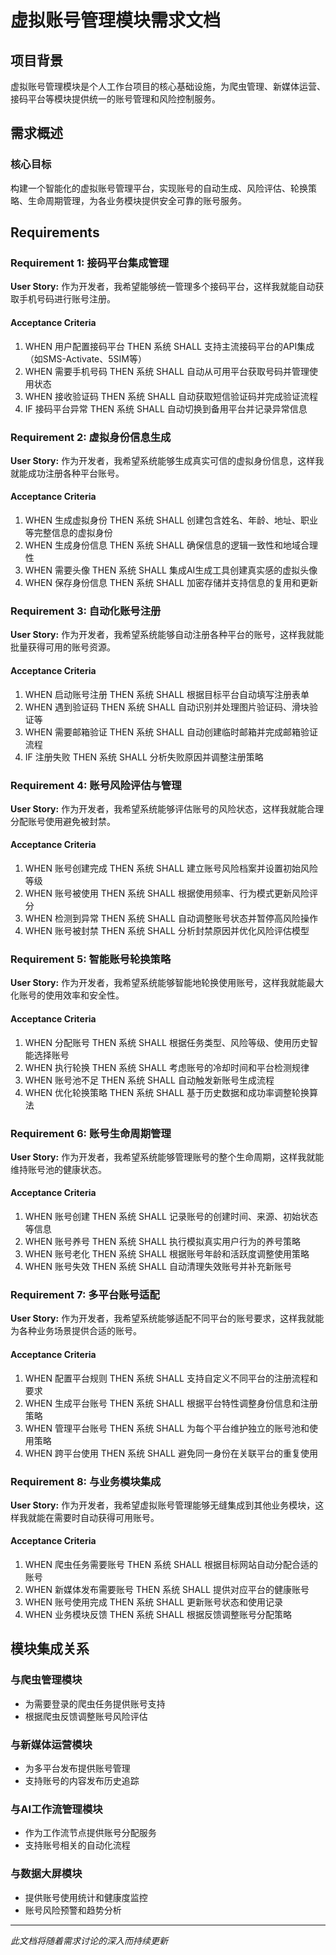 # 虚拟账号管理模块需求文档

## 项目背景

虚拟账号管理模块是个人工作台项目的核心基础设施，为爬虫管理、新媒体运营、接码平台等模块提供统一的账号管理和风险控制服务。

## 需求概述

### 核心目标
构建一个智能化的虚拟账号管理平台，实现账号的自动生成、风险评估、轮换策略、生命周期管理，为各业务模块提供安全可靠的账号服务。

## Requirements

### Requirement 1: 接码平台集成管理

**User Story:** 作为开发者，我希望能够统一管理多个接码平台，这样我就能自动获取手机号码进行账号注册。

#### Acceptance Criteria

1. WHEN 用户配置接码平台 THEN 系统 SHALL 支持主流接码平台的API集成（如SMS-Activate、5SIM等）
2. WHEN 需要手机号码 THEN 系统 SHALL 自动从可用平台获取号码并管理使用状态
3. WHEN 接收验证码 THEN 系统 SHALL 自动获取短信验证码并完成验证流程
4. IF 接码平台异常 THEN 系统 SHALL 自动切换到备用平台并记录异常信息

### Requirement 2: 虚拟身份信息生成

**User Story:** 作为开发者，我希望系统能够生成真实可信的虚拟身份信息，这样我就能成功注册各种平台账号。

#### Acceptance Criteria

1. WHEN 生成虚拟身份 THEN 系统 SHALL 创建包含姓名、年龄、地址、职业等完整信息的虚拟身份
2. WHEN 生成身份信息 THEN 系统 SHALL 确保信息的逻辑一致性和地域合理性
3. WHEN 需要头像 THEN 系统 SHALL 集成AI生成工具创建真实感的虚拟头像
4. WHEN 保存身份信息 THEN 系统 SHALL 加密存储并支持信息的复用和更新

### Requirement 3: 自动化账号注册

**User Story:** 作为开发者，我希望系统能够自动注册各种平台的账号，这样我就能批量获得可用的账号资源。

#### Acceptance Criteria

1. WHEN 启动账号注册 THEN 系统 SHALL 根据目标平台自动填写注册表单
2. WHEN 遇到验证码 THEN 系统 SHALL 自动识别并处理图片验证码、滑块验证等
3. WHEN 需要邮箱验证 THEN 系统 SHALL 自动创建临时邮箱并完成邮箱验证流程
4. IF 注册失败 THEN 系统 SHALL 分析失败原因并调整注册策略

### Requirement 4: 账号风险评估与管理

**User Story:** 作为开发者，我希望系统能够评估账号的风险状态，这样我就能合理分配账号使用避免被封禁。

#### Acceptance Criteria

1. WHEN 账号创建完成 THEN 系统 SHALL 建立账号风险档案并设置初始风险等级
2. WHEN 账号被使用 THEN 系统 SHALL 根据使用频率、行为模式更新风险评分
3. WHEN 检测到异常 THEN 系统 SHALL 自动调整账号状态并暂停高风险操作
4. WHEN 账号被封禁 THEN 系统 SHALL 分析封禁原因并优化风险评估模型

### Requirement 5: 智能账号轮换策略

**User Story:** 作为开发者，我希望系统能够智能地轮换使用账号，这样我就能最大化账号的使用效率和安全性。

#### Acceptance Criteria

1. WHEN 分配账号 THEN 系统 SHALL 根据任务类型、风险等级、使用历史智能选择账号
2. WHEN 执行轮换 THEN 系统 SHALL 考虑账号的冷却时间和平台检测规律
3. WHEN 账号池不足 THEN 系统 SHALL 自动触发新账号生成流程
4. WHEN 优化轮换策略 THEN 系统 SHALL 基于历史数据和成功率调整轮换算法

### Requirement 6: 账号生命周期管理

**User Story:** 作为开发者，我希望系统能够管理账号的整个生命周期，这样我就能维持账号池的健康状态。

#### Acceptance Criteria

1. WHEN 账号创建 THEN 系统 SHALL 记录账号的创建时间、来源、初始状态等信息
2. WHEN 账号养号 THEN 系统 SHALL 执行模拟真实用户行为的养号策略
3. WHEN 账号老化 THEN 系统 SHALL 根据账号年龄和活跃度调整使用策略
4. WHEN 账号失效 THEN 系统 SHALL 自动清理失效账号并补充新账号

### Requirement 7: 多平台账号适配

**User Story:** 作为开发者，我希望系统能够适配不同平台的账号要求，这样我就能为各种业务场景提供合适的账号。

#### Acceptance Criteria

1. WHEN 配置平台规则 THEN 系统 SHALL 支持自定义不同平台的注册流程和要求
2. WHEN 生成平台账号 THEN 系统 SHALL 根据平台特性调整身份信息和注册策略
3. WHEN 管理平台账号 THEN 系统 SHALL 为每个平台维护独立的账号池和使用策略
4. WHEN 跨平台使用 THEN 系统 SHALL 避免同一身份在关联平台的重复使用

### Requirement 8: 与业务模块集成

**User Story:** 作为开发者，我希望虚拟账号管理能够无缝集成到其他业务模块，这样我就能在需要时自动获得可用账号。

#### Acceptance Criteria

1. WHEN 爬虫任务需要账号 THEN 系统 SHALL 根据目标网站自动分配合适的账号
2. WHEN 新媒体发布需要账号 THEN 系统 SHALL 提供对应平台的健康账号
3. WHEN 账号使用完成 THEN 系统 SHALL 更新账号状态和使用记录
4. WHEN 业务模块反馈 THEN 系统 SHALL 根据反馈调整账号分配策略

## 模块集成关系

### 与爬虫管理模块
- 为需要登录的爬虫任务提供账号支持
- 根据爬虫反馈调整账号风险评估

### 与新媒体运营模块
- 为多平台发布提供账号管理
- 支持账号的内容发布历史追踪

### 与AI工作流管理模块
- 作为工作流节点提供账号分配服务
- 支持账号相关的自动化流程

### 与数据大屏模块
- 提供账号使用统计和健康度监控
- 账号风险预警和趋势分析

---

*此文档将随着需求讨论的深入而持续更新*